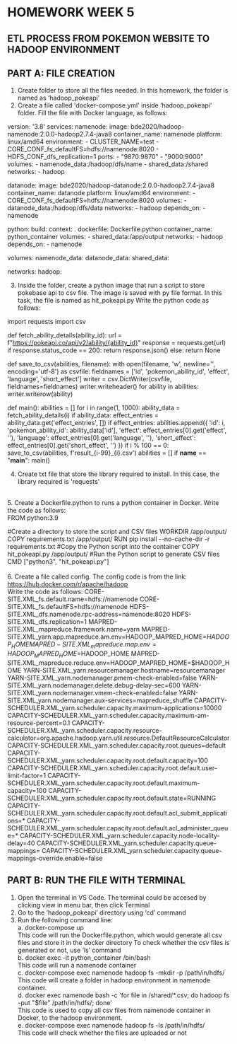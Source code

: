 # HOMEWORK WEEK 5 
## ETL PROCESS FROM POKEMON WEBSITE TO HADOOP ENVIRONMENT
## PART A: FILE CREATION 
1. Create folder to store all the files needed. In this homework, the folder is named as ‘hadoop_pokeapi’ 
   <br>
2. Create a file called 'docker-compose.yml' inside ‘hadoop_pokeapi’ folder. Fill the file with Docker language, as follows: <br>

version: '3.8'
services:
  namenode:
    image: bde2020/hadoop-namenode:2.0.0-hadoop2.7.4-java8
    container_name: namenode
    platform: linux/amd64
    environment:
      - CLUSTER_NAME=test
      - CORE_CONF_fs_defaultFS=hdfs://namenode:8020
      - HDFS_CONF_dfs_replication=1
    ports:
      - "9870:9870"
      - "9000:9000"
    volumes:
      - namenode_data:/hadoop/dfs/name
      - shared_data:/shared
    networks:
      - hadoop

  datanode:
    image: bde2020/hadoop-datanode:2.0.0-hadoop2.7.4-java8
    container_name: datanode
    platform: linux/amd64
    environment:
      - CORE_CONF_fs_defaultFS=hdfs://namenode:8020
    volumes:
      - datanode_data:/hadoop/dfs/data
    networks:
      - hadoop
    depends_on:
      - namenode

  python:
    build:
      context: .
      dockerfile: Dockerfile.python
    container_name: python_container
    volumes:
      - shared_data:/app/output
    networks:
      - hadoop
    depends_on:
      - namenode

volumes:
  namenode_data:
  datanode_data:
  shared_data:

networks:
  hadoop:

3. Inside the folder, create a python image that run a script to store pokebase api to csv file. The image is saved with py file format. In this task, the file is named as hit_pokeapi.py
Write the python code as follows: <br>

import requests
import csv

def fetch_ability_details(ability_id):
    url = f"https://pokeapi.co/api/v2/ability/{ability_id}"
    response = requests.get(url)
    if response.status_code == 200:
        return response.json()
    else:
        return None

def save_to_csv(abilities, filename):
    with open(filename, 'w', newline='', encoding='utf-8') as csvfile:
        fieldnames = ['id', 'pokemon_ability_id', 'effect', 'language', 'short_effect']
        writer = csv.DictWriter(csvfile, fieldnames=fieldnames)
        writer.writeheader()
        for ability in abilities:
            writer.writerow(ability)

def main():
    abilities = []
    for i in range(1, 1000):
        ability_data = fetch_ability_details(i)
        if ability_data:
            effect_entries = ability_data.get('effect_entries', [])
            if effect_entries:
                abilities.append({
                    'id': i,
                    'pokemon_ability_id': ability_data['id'],
                    'effect': effect_entries[0].get('effect', ''),
                    'language': effect_entries[0].get('language', ''),
                    'short_effect': effect_entries[0].get('short_effect', '')
                })
        if i % 100 == 0:
            save_to_csv(abilities, f'result_{i-99}_{i}.csv')
            abilities = []
if __name__ == "__main__":
    main()

4. Create txt file that store the library required to install. In this case, the library required is 'requests'
<br>
5. Create a Dockerfile.python to runs a python container in Docker. Write the code as follows: <br>
FROM python:3.9

#Create a directory to store the script and CSV files
WORKDIR /app/output/
COPY requirements.txt /app/output/
RUN pip install --no-cache-dir -r requirements.txt
#Copy the Python script into the container
COPY hit_pokeapi.py /app/output/
#Run the Python script to generate CSV files
CMD ["python3", "hit_pokeapi.py"]
 <br>
 <br>
6. Create a file called config. The config code is from the link: https://hub.docker.com/r/apache/hadoop <br>
Write the code as follows:
CORE-SITE.XML_fs.default.name=hdfs://namenode
CORE-SITE.XML_fs.defaultFS=hdfs://namenode
HDFS-SITE.XML_dfs.namenode.rpc-address=namenode:8020
HDFS-SITE.XML_dfs.replication=1
MAPRED-SITE.XML_mapreduce.framework.name=yarn
MAPRED-SITE.XML_yarn.app.mapreduce.am.env=HADOOP_MAPRED_HOME=$HADOOP_HOME
MAPRED-SITE.XML_mapreduce.map.env=HADOOP_MAPRED_HOME=$HADOOP_HOME
MAPRED-SITE.XML_mapreduce.reduce.env=HADOOP_MAPRED_HOME=$HADOOP_HOME
YARN-SITE.XML_yarn.resourcemanager.hostname=resourcemanager
YARN-SITE.XML_yarn.nodemanager.pmem-check-enabled=false
YARN-SITE.XML_yarn.nodemanager.delete.debug-delay-sec=600
YARN-SITE.XML_yarn.nodemanager.vmem-check-enabled=false
YARN-SITE.XML_yarn.nodemanager.aux-services=mapreduce_shuffle
CAPACITY-SCHEDULER.XML_yarn.scheduler.capacity.maximum-applications=10000
CAPACITY-SCHEDULER.XML_yarn.scheduler.capacity.maximum-am-resource-percent=0.1
CAPACITY-SCHEDULER.XML_yarn.scheduler.capacity.resource-calculator=org.apache.hadoop.yarn.util.resource.DefaultResourceCalculator
CAPACITY-SCHEDULER.XML_yarn.scheduler.capacity.root.queues=default
CAPACITY-SCHEDULER.XML_yarn.scheduler.capacity.root.default.capacity=100
CAPACITY-SCHEDULER.XML_yarn.scheduler.capacity.root.default.user-limit-factor=1
CAPACITY-SCHEDULER.XML_yarn.scheduler.capacity.root.default.maximum-capacity=100
CAPACITY-SCHEDULER.XML_yarn.scheduler.capacity.root.default.state=RUNNING
CAPACITY-SCHEDULER.XML_yarn.scheduler.capacity.root.default.acl_submit_applications=*
CAPACITY-SCHEDULER.XML_yarn.scheduler.capacity.root.default.acl_administer_queue=*
CAPACITY-SCHEDULER.XML_yarn.scheduler.capacity.node-locality-delay=40
CAPACITY-SCHEDULER.XML_yarn.scheduler.capacity.queue-mappings=
CAPACITY-SCHEDULER.XML_yarn.scheduler.capacity.queue-mappings-override.enable=false

## PART B: RUN THE FILE WITH TERMINAL
1. Open the terminal in VS Code. The terminal could be accesed by clicking view in menu bar, then click Terminal
   <br>
2. Go to the ‘hadoop_pokeapi’ directory using ‘cd’ command
   <br>
3. Run the following command line: <br>
    a. docker-compose up <br>
       This code will run the Dockerfile.python, which would generate all csv files and store it in the docker directory
       To check whether the csv files is generated or not, use ‘ls’ command <br>
     b. docker exec -it python_container /bin/bash <br>
       This code will run a namenode container <br>
     c. docker-compose exec namenode hadoop fs -mkdir -p /path/in/hdfs/ <br>
       This code will create a folder in hadoop environment in namenode container. <br>
     d. docker exec namenode bash -c 'for file in /shared/*.csv; do hadoop fs -put "$file" /path/in/hdfs/; done' <br>
        This code is used to copy all csv files from namenode container in Docker, to the hadoop   environment. <br>
     e. docker-compose exec namenode hadoop fs -ls /path/in/hdfs/ <br>
	This code will check whether the files are uploaded or not


